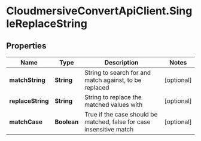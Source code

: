# CloudmersiveConvertApiClient.SingleReplaceString

## Properties
Name | Type | Description | Notes
------------ | ------------- | ------------- | -------------
**matchString** | **String** | String to search for and match against, to be replaced | [optional] 
**replaceString** | **String** | String to replace the matched values with | [optional] 
**matchCase** | **Boolean** | True if the case should be matched, false for case insensitive match | [optional] 


